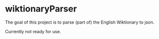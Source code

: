 # wiktionaryParser


The goal of this project is to parse (part of) the English Wiktionary to json.

Currently not ready for use.
